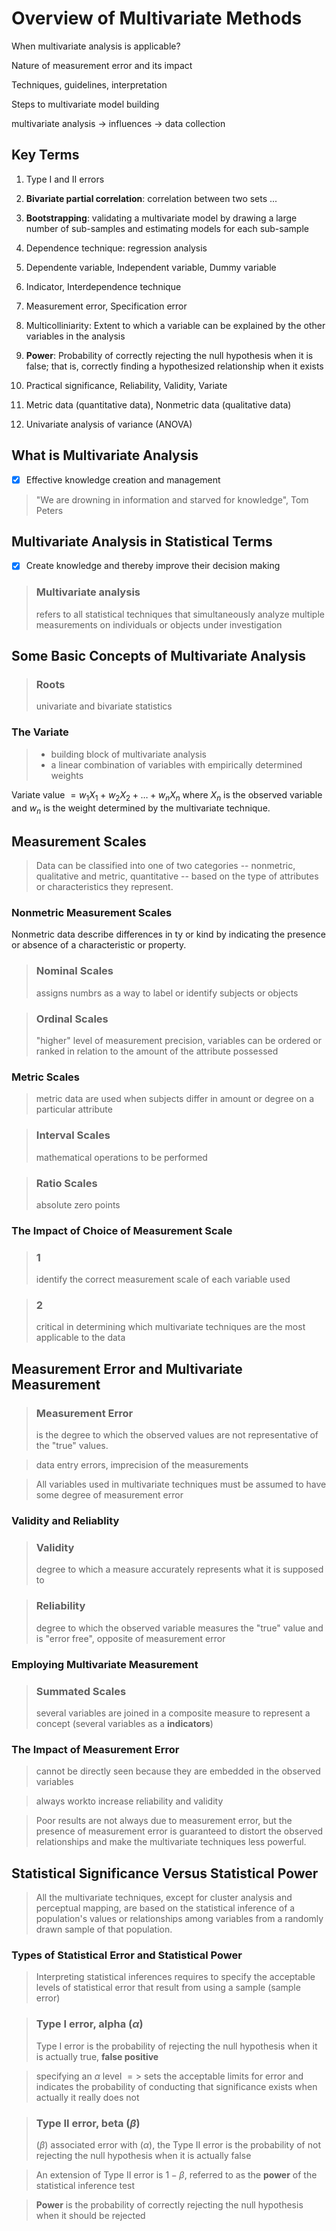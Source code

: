 # Overview of Multivariate Methods

When multivariate analysis is applicable?

Nature of measurement error and its impact

Techniques, guidelines, interpretation

Steps to multivariate model building

multivariate analysis -> influences -> data collection

## Key Terms

1. Type I and II errors

2. **Bivariate partial correlation**: correlation between two sets ...

3. **Bootstrapping**: validating a multivariate model by drawing a large number 
   of sub-samples and estimating models for each sub-sample

4. Dependence technique: regression analysis

5. Dependente variable, Independent variable, Dummy variable

6. Indicator, Interdependence technique

8. Measurement error, Specification error

9. Multicolliniarity: Extent to which a variable can be explained by the other variables in the analysis

10. **Power**: Probability of correctly rejecting the null hypothesis when it is false; that is, correctly finding a hypothesized relationship when it exists
    
11. Practical significance, Reliability, Validity, Variate

12. Metric data (quantitative data), Nonmetric data (qualitative data)

13. Univariate analysis of variance (ANOVA)

## What is Multivariate Analysis

- [X] Effective knowledge creation and management


> "We are drowning in information and starved for knowledge", Tom Peters

## Multivariate Analysis in Statistical Terms

- [X] Create knowledge and thereby improve their decision making

>### Multivariate analysis
> refers to all statistical techniques that simultaneously analyze multiple measurements on individuals or objects under investigation

## Some Basic Concepts of Multivariate Analysis

>### Roots
> univariate and bivariate statistics

### The Variate

> - building block of multivariate analysis
> - a linear combination of variables with empirically determined weights

Variate value $= w_1X_1 + w_2X_2 + \ldots + w_nX_n$ where $X_n$ is
the observed variable and $w_n$ is the weight determined by the
multivariate technique.

## Measurement Scales

> Data can be classified into one of two categories -- nonmetric, qualitative and metric, quantitative -- based on the type of attributes or characteristics they represent.

### Nonmetric Measurement Scales

Nonmetric data describe differences in ty or kind by indicating the presence or absence of a characteristic or property.

>### Nominal Scales
> assigns numbrs as a way to label or identify subjects or objects

>### Ordinal Scales
> "higher" level of measurement precision, variables can be ordered or ranked in relation to the amount of the attribute possessed

### Metric Scales

> metric data are used when subjects differ in amount or degree on a particular attribute

>### Interval Scales
> mathematical operations to be performed

>### Ratio Scales
> absolute zero points

### The Impact of Choice of Measurement Scale

>### 1
> identify the correct measurement scale of each variable used

>### 2
> critical in determining which multivariate techniques are the most applicable to the data

## Measurement Error and Multivariate Measurement

>### Measurement Error
> is the degree to which the observed values are not representative of the "true" values.

> data entry errors, imprecision of the measurements

> All variables used in multivariate techniques must be assumed to have some degree of measurement error

### Validity and Reliablity

>### Validity
> degree to which a measure accurately represents what it is supposed to

>### Reliability
> degree to which the observed variable measures the "true" value and is "error free", opposite of measurement error

### Employing Multivariate Measurement

>### Summated Scales
> several variables are joined in a composite measure to represent a concept (several variables as a **indicators**)

### The Impact of Measurement Error

> cannot be directly seen because they are embedded in the observed variables

> always workto increase reliability and validity

> Poor results are not always due to measurement error, but the presence of measurement error is guaranteed to distort the observed relationships and make the multivariate techniques less powerful.

## Statistical Significance Versus Statistical Power

> All the multivariate techniques, except for cluster analysis and perceptual mapping, are based on the statistical inference of a population's values or relationships among variables from a randomly drawn sample of that population.

### Types of Statistical Error and Statistical Power

> Interpreting statistical inferences requires to specify the acceptable levels of statistical error that result from using a sample (sample error)

>### Type I error, alpha $(\alpha)$
> Type I error is the probability of rejecting the null hypothesis when it is actually true, **false positive**

> specifying an $\alpha$ level $=>$ sets the acceptable limits for error and indicates the probability of conducting that significance exists when actually it really does not

>### Type II error, beta $(\beta)$
> $(\beta)$ associated error with $(\alpha)$, the Type II error is the probability of not rejecting the null hypothesis when it is actually false

> An extension of Type II error is $1 - \beta$, referred to as the **power** of the statistical inference test

> **Power** is the probability of correctly rejecting the null hypothesis when it should be rejected

